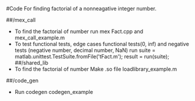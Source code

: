 #Code For finding factorial of a nonneagative integer number.


##/mex_call
* To find the factorial of number run
		mex Fact.cpp and 
		mex_call_example.m 
* To test functional tests, edge cases functional tests(0, inf) and negative tests (negative number, decimal number, NaN) run
		suite = matlab.unittest.TestSuite.fromFile('tFact.m');
		result = run(suite);
##/shared_lib
* To find the factorial of number 
		Make .so file
		loadlibrary_example.m

##/code_gen
* Run codegen codegen_example

